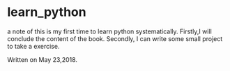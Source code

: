 # learn_python
a note of <a byte of python >
this is my first time to learn python systematically.
Firstly,I will conclude the content of the book.
Secondly, I can write some small project to take a exercise.

Written on May 23,2018.